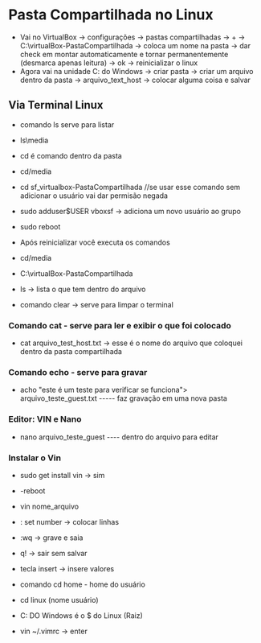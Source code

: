 # Pasta Compartilhada no Linux<Br> 

- Vai no VirtualBox -> configurações -> pastas compartilhadas -> + -> C:\virtualBox-PastaCompartilhada -> coloca um nome na pasta -> dar check em montar automaticamente e tornar permanentemente (desmarca apenas leitura) -> ok -> reinicializar o linux <Br>
- Agora vai na unidade C: do Windows -> criar pasta -> criar um arquivo dentro da pasta -> arquivo_text_host -> colocar alguma coisa e salvar<Br>

## Via Terminal Linux

- comando ls serve para listar<Br>
- ls\media<Br>
- cd é comando dentro da pasta<Br>
- cd/media<Br>
- cd sf_virtualbox-PastaCompartilhada //se usar esse comando sem adicionar o usuário vai dar permisão negada<Br>
- sudo adduser$USER vboxsf -> adiciona um novo usuário ao grupo<Br>
- sudo reboot<Br>

- Após reinicializar você executa os comandos<Br>
- cd/media<Br>
- C:\virtualBox-PastaCompartilhada<Br>
- ls -> lista o que tem dentro do arquivo<Br>

- comando clear -> serve para limpar o terminal<Br>

### Comando cat - serve para ler e exibir o que foi colocado<Br>

- cat arquivo_test_host.txt -> esse é o nome do arquivo que coloquei dentro da pasta compartilhada<Br>

### Comando echo - serve para gravar<Br>

- acho "este é um teste para verificar se funciona"> arquivo_teste_guest.txt ----- faz gravação em uma nova pasta<Br>

### Editor: VIN e Nano<Br>

- nano arquivo_teste_guest ---- dentro do arquivo para editar<Br>

### Instalar o Vin<Br>

- sudo get install vin -> sim
- -reboot<Br>
- vin nome_arquivo<Br>
- : set number -> colocar linhas<Br>
- :wq -> grave e saia<Br>
- q! -> sair sem salvar<Br>
- tecla insert -> insere valores<Br>

- comando cd home - home do usuário<Br>
- cd linux (nome usuário)<Br>
- C: DO Windows é o $ do Linux (Raiz)<Br>
- vin ~/.vimrc -> enter
